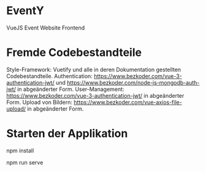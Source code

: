 # EventY

VueJS Event Website Frontend

# Fremde Codebestandteile

Style-Framework: Vuetify und alle in deren Dokumentation gestellten Codebestandteile.
Authentication: https://www.bezkoder.com/vue-3-authentication-jwt/ und https://www.bezkoder.com/node-js-mongodb-auth-jwt/ in abgeänderter Form.
User-Management: https://www.bezkoder.com/vue-3-authentication-jwt/ in abgeänderter Form.
Upload von Bildern: https://www.bezkoder.com/vue-axios-file-upload/ in abgeänderter Form.

# Starten der Applikation

npm install

npm run serve
